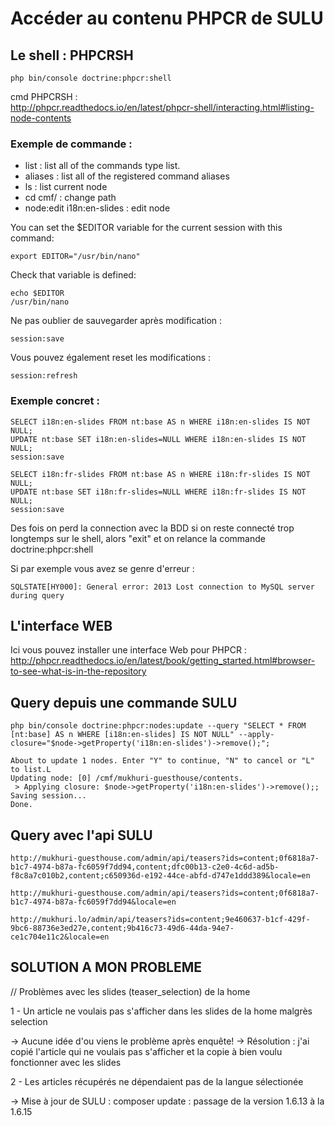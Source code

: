 # Accéder au contenu PHPCR de SULU #

## Le shell : PHPCRSH ##

```
php bin/console doctrine:phpcr:shell
```

cmd PHPCRSH :  
http://phpcr.readthedocs.io/en/latest/phpcr-shell/interacting.html#listing-node-contents

### Exemple de commande : ###
- list      : list all of the commands type list.
- aliases   : list all of the registered command aliases
- ls        : list current node
- cd cmf/   : change path
- node:edit i18n:en-slides  : edit node

You can set the $EDITOR variable for the current session with this command:

```
export EDITOR="/usr/bin/nano"
```

Check that variable is defined:

```
echo $EDITOR
/usr/bin/nano
```

Ne pas oublier de sauvegarder après modification :

```
session:save
```
Vous pouvez également reset les modifications :

```
session:refresh
```

### Exemple concret : ###

```
SELECT i18n:en-slides FROM nt:base AS n WHERE i18n:en-slides IS NOT NULL;
UPDATE nt:base SET i18n:en-slides=NULL WHERE i18n:en-slides IS NOT NULL;
session:save

SELECT i18n:fr-slides FROM nt:base AS n WHERE i18n:fr-slides IS NOT NULL;
UPDATE nt:base SET i18n:fr-slides=NULL WHERE i18n:fr-slides IS NOT NULL;
session:save
```

Des fois on perd la connection avec la BDD si on reste connecté trop longtemps sur le shell, alors "exit" et on relance la commande doctrine:phpcr:shell

Si par exemple vous avez se genre d'erreur :
```
SQLSTATE[HY000]: General error: 2013 Lost connection to MySQL server during query
```

## L'interface WEB ##
Ici vous pouvez installer une interface Web pour PHPCR :
http://phpcr.readthedocs.io/en/latest/book/getting_started.html#browser-to-see-what-is-in-the-repository

## Query depuis une commande SULU ##

```
php bin/console doctrine:phpcr:nodes:update --query "SELECT * FROM [nt:base] AS n WHERE [i18n:en-slides] IS NOT NULL" --apply-closure="$node->getProperty('i18n:en-slides')->remove();";

About to update 1 nodes. Enter "Y" to continue, "N" to cancel or "L" to list.L
Updating node: [0] /cmf/mukhuri-guesthouse/contents.
 > Applying closure: $node->getProperty('i18n:en-slides')->remove();;
Saving session...
Done.
```

## Query avec l'api SULU ##

```
http://mukhuri-guesthouse.com/admin/api/teasers?ids=content;0f6818a7-b1c7-4974-b87a-fc6059f7dd94,content;dfc00b13-c2e0-4c6d-ad5b-f8c8a7c010b2,content;c650936d-e192-44ce-abfd-d747e1ddd389&locale=en

http://mukhuri-guesthouse.com/admin/api/teasers?ids=content;0f6818a7-b1c7-4974-b87a-fc6059f7dd94&locale=en

http://mukhuri.lo/admin/api/teasers?ids=content;9e460637-b1cf-429f-9bc6-88736e3ed27e,content;9b416c73-49d6-44da-94e7-ce1c704e11c2&locale=en
```

## SOLUTION A MON PROBLEME ##

// Problèmes avec les slides (teaser_selection) de la home

1 - Un article ne voulais pas s'afficher dans les slides de la home malgrès selection

-> Aucune idée d'ou viens le problème après enquête! 
-> Résolution : j'ai copié l'article qui ne voulais pas s'afficher et la copie à bien voulu fonctionner avec les slides

2 - Les articles récupérés ne dépendaient pas de la langue sélectionée

-> Mise à jour de SULU : composer update : passage de la version 1.6.13 à la 1.6.15